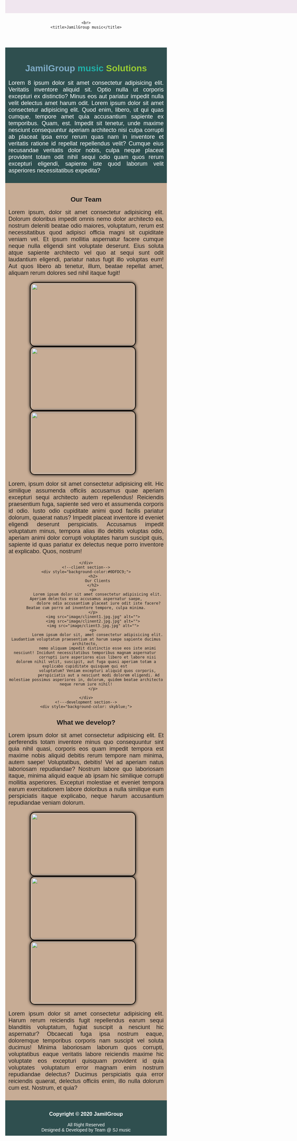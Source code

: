 <!DOCTYPE html>
<html lang="en">

<head>
    <meta charset="UTF-8">
    <meta name="viewport" content="width=device-width, initial-scale=1.0">
    <link rel="icon" href="image/logo2.jpg.png">
    <link rel="stylesheet" href="https://cdnjs.cloudflare.com/ajax/libs/font-awesome/5.13.1/css/all.min.css">
    
  <style>
        body {
            margin: 0px;
            font-family: 'arial',sans-serif;
            text-align: center;
        }
        div
        {
            padding: 10px ;
        }
        img {
            width: 320px;
            height: 190px;
            border: 2px solid black;
            padding: 3px;
            border-radius: 15px;
            box-shadow: 0 0 10px black;
            margin-right: 20px;
            
        }
        p {
            font-size: 18px;
            text-align: justify;
        }
        #news{
            color:red;
            font-size:22px;
            background-color:#F0E6EF;
            padding:10px;
            font-family:'Arial',serif;
            position:fixed;
            top:0px;
            width:100%;           
        }
        #news p{
            margin:0px;
            animation:scrolling_news 18s linear infinite;
        }
        @keyframes scrolling_news{
            0%{
                transform:translateX(1400px);
            }
            100%{
                transform:translateX(-1000px);
            }            
        }
    </style>
    <br>
    <title>JamilGroup music</title>
</head>
<body>
    <!--header section-->
    <header></header>
    <div style="background-color: darkslategray; color: white;">
        <h1>
            <span style="color: #7FACC7;">JamilGroup  </span>
            <span style="color: lightseagreen;"> music </span>
            <span style="color: yellowgreen;">Solutions</span>
        </h1>
        <p>
            Lorem 8 ipsum dolor sit amet consectetur adipisicing elit. Veritatis inventore aliquid sit. Optio nulla ut corporis excepturi ex 
            distinctio? Minus eos aut pariatur impedit nulla velit delectus amet harum odit.
            Lorem ipsum dolor sit amet consectetur adipisicing elit. Quod enim, libero, ut qui quas cumque, tempore amet quia accusantium sapiente ex temporibus. Quam,
            est. Impedit sit tenetur, unde maxime nesciunt consequuntur aperiam architecto nisi culpa corrupti ab placeat ipsa error rerum quas nam in inventore et 
            veritatis ratione id repellat repellendus velit? Cumque eius recusandae veritatis dolor nobis, culpa neque placeat provident totam odit nihil sequi odio 
            quam quos rerum excepturi eligendi, 
            sapiente iste quod laborum velit asperiores necessitatibus expedita?
        </p>
    </div>
    <!--team section-->
    <div style="background-color: #C7AC95;">
     <h2>
         Our Team
     </h2>
     <p>
         Lorem ipsum, dolor sit amet consectetur adipisicing elit. Dolorum doloribus impedit omnis nemo dolor architecto ea,
          nostrum deleniti beatae odio maiores, voluptatum, rerum est necessitatibus quod adipisci officia magni sit cupiditate veniam vel.
           Et ipsum mollitia aspernatur facere cumque neque nulla eligendi sint voluptate deserunt. Eius soluta atque sapiente architecto 
           vel quo at sequi sunt odit laudantium eligendi, pariatur natus fugit illo voluptas eum! Aut quos libero ab tenetur,
          illum, beatae repellat amet, aliquam rerum dolores sed nihil itaque fugit!
     </p>
     <img src="image/team1.jpg.jpg" alt="">
     <img src="image/team2.jpg.jpg" alt="">
     <img src="image/team3.jpg.jpg" alt="">
     <p>
         Lorem, ipsum dolor sit amet consectetur adipisicing elit. Hic similique assumenda officiis accusamus quae aperiam excepturi sequi architecto autem repellendus! 
         Reiciendis praesentium fuga, sapiente sed vero et assumenda corporis id odio. Iusto odio cupiditate animi quod facilis pariatur dolorum, quaerat natus? 
         Impedit placeat inventore id eveniet eligendi deserunt perspiciatis. Accusamus impedit voluptatum minus, tempora alias illo debitis voluptas odio,
          aperiam animi dolor corrupti voluptates harum suscipit quis, sapiente id quas pariatur ex delectus neque porro inventore at explicabo. Quos, nostrum!
     </p>
     
    </div>
    <!--client section-->
    <div style="background-color:#0DFDC9;">
          <h2>
              Our Clients
          </h2>
          <p>
              Lorem ipsum dolor sit amet consectetur adipisicing elit. Aperiam delectus esse accusamus aspernatur saepe,
               dolore odio accusantium placeat iure odit iste facere? Beatae cum porro ad inventore tempore, culpa minima.
          </p>
          <img src="image/clinent1.jpg.jpg" alt="">
          <img src="image/clinent2.jpg.jpg" alt="">
          <img src="image/client3.jpg.jpg" alt="">
          <p>
              Lorem ipsum dolor sit, amet consectetur adipisicing elit. Laudantium voluptatum praesentium at harum saepe sapiente ducimus architecto, 
              nemo aliquam impedit distinctio esse eos iste animi nesciunt! Incidunt necessitatibus temporibus magnam aspernatur 
              corrupti iure asperiores eius libero et labore nisi dolorem nihil velit, suscipit, aut fuga quasi aperiam totam a explicabo cupiditate quisquam qui est 
              voluptatum? Veniam excepturi aliquid quos corporis,
               perspiciatis aut a nesciunt modi dolorem eligendi. Ad molestiae possimus asperiores in, dolorum, quidem beatae architecto neque rerum iure nihil!
          </p>
        
    </div>
    <!---development section-->
    <div style="background-color: skyblue;">
<h2>
    What we develop?
</h2>
<p>
    Lorem ipsum dolor sit amet consectetur adipisicing elit. Et perferendis totam inventore minus quo consequuntur sint quia nihil quasi,
     corporis eos quam impedit tempora est maxime nobis aliquid debitis rerum tempore nam minima, autem saepe! Voluptatibus, 
     debitis! Vel ad aperiam natus laboriosam repudiandae? Nostrum labore quo laboriosam itaque,
      minima aliquid eaque ab ipsam hic similique corrupti mollitia asperiores. Excepturi molestiae et eveniet tempora earum exercitationem
     labore doloribus a nulla similique eum perspiciatis itaque explicabo, neque harum accusantium repudiandae veniam dolorum.
</p>
<img src="image/develop1.jpg.jpg" alt="">
<img src="image/develop2.jpg.jpg" alt="">
<img src="image/develop3.jpg.jpg" alt="">
<p>
    Lorem ipsum dolor sit amet consectetur adipisicing elit. Harum rerum reiciendis fugit repellendus earum sequi blanditiis voluptatum,
     fugiat suscipit a nesciunt hic aspernatur? Obcaecati fuga ipsa nostrum eaque, doloremque temporibus corporis nam suscipit vel soluta ducimus! 
     Minima laboriosam laborum quos corrupti, voluptatibus eaque veritatis labore reiciendis maxime hic voluptate eos excepturi 
     quisquam provident id quia voluptates voluptatum error magnam enim nostrum repudiandae delectus?
     Ducimus perspiciatis quia error reiciendis quaerat, delectus officiis enim, illo nulla dolorum cum est. Nostrum, et quia?
</p>
    </div>
    <!--footer section -->
    <div style="background-color: darkslategray; color: white;">
        <h3>
            Copyright &copy; 2020 JamilGroup
        </h3>
        All Right Reserved <br>
        Designed & Developed by Team @ SJ music
    </div>
    <div id="news">
        <p>Breaking News: Corona is spreading in Odisha!</p>
    </div>
    <meta http-equiv="refresh" content="30">
</body>
</html>
